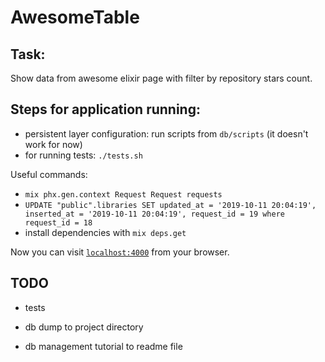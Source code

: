 # AwesomeTable

## Task:
Show data from awesome elixir page with filter by repository stars count. 

## Steps for application running:
  
  * persistent layer configuration: run scripts from `db/scripts` (it doesn't work for now)
  * for running tests: `./tests.sh`

Useful commands:
  * `mix phx.gen.context Request Request requests`
  * `UPDATE "public".libraries SET updated_at = '2019-10-11 20:04:19', inserted_at = '2019-10-11 20:04:19', request_id = 19
     where request_id = 18`
  * install dependencies with `mix deps.get`

Now you can visit [`localhost:4000`](http://localhost:4000) from your browser.

## TODO  
  * tests

  * db dump to project directory
  * db management tutorial to readme file
